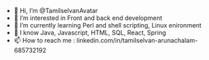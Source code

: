 - 👋 Hi, I’m @TamilselvanAvatar
- 👀 I’m interested in Front and back end development
- 🌱 I’m currently learning  Perl and shell scripting, Linux enironment
- 💞️ I know Java, Javascript, HTML, SQL, React, Spring 
- 📫 How to reach me : linkedin.com/in/tamilselvan-arunachalam-685732192

<!---
TamilselvanAvatar/TamilselvanAvatar is a ✨ special ✨ repository because its `README.md` (this file) appears on your GitHub profile.
You can click the Preview link to take a look at your changes.
--->
